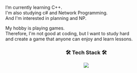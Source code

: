 
I’m currently learning C++.                                                
I'm also studying c# and Network Programming.                                      
And I'm interested in planning and NP.

My hobby is playing games.                                                            
Therefore, I'm not good at coding, but I want to study hard                                         
and create a game that anyone can enjoy and learn lessons.                          

<h3 align="center"><b>🛠 Tech Stack 🛠</b></h3>
<p align="center">
<img src="https://img.shields.io/badge/c++-00599C?style=flat-square&logo=c%2B%2B&logoColor=white"/></a>  
